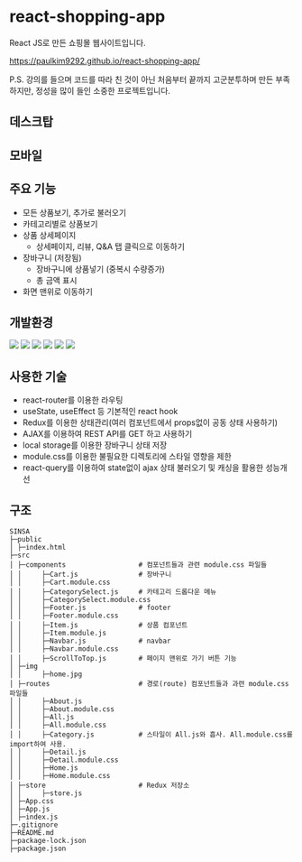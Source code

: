 # react-shopping-app

React JS로 만든 쇼핑몰 웹사이트입니다.

https://paulkim9292.github.io/react-shopping-app/

P.S. 강의를 들으며 코드를 따라 친 것이 아닌 처음부터 끝까지 고군분투하며 만든 부족하지만, 정성을 많이 들인 소중한 프로젝트입니다.

## 데스크탑

## 모바일

## 주요 기능

- 모든 상품보기, 추가로 불러오기
- 카테고리별로 상품보기
- 상품 상세페이지
  - 상세페이지, 리뷰, Q&A 탭 클릭으로 이동하기
- 장바구니 (저장됨)
  - 장바구니에 상품넣기 (중복시 수량증가)
  - 총 금액 표시
- 화면 맨위로 이동하기

## 개발환경

<img src="https://img.shields.io/badge/HTML5-E34F26?style=for-the-badge&logo=html5&logoColor=white">
<img src="https://img.shields.io/badge/CSS3-1572B6?style=for-the-badge&logo=css3&logoColor=white">
<img src="https://img.shields.io/badge/JavaScript-F7DF1E?style=for-the-badge&logo=javascript&logoColor=black">
<img src="https://img.shields.io/badge/React-20232A?style=for-the-badge&logo=react&logoColor=61DAFB">
<img src="https://img.shields.io/badge/Redux-593D88?style=for-the-badge&logo=redux&logoColor=white">
<img src="https://img.shields.io/badge/React_Router-CA4245?style=for-the-badge&logo=react-router&logoColor=white">

## 사용한 기술

- react-router를 이용한 라우팅
- useState, useEffect 등 기본적인 react hook
- Redux를 이용한 상태관리(여러 컴포넌트에서 props없이 공동 상태 사용하기)
- AJAX를 이용하여 REST API를 GET 하고 사용하기
- local storage를 이용한 장바구니 상태 저장
- module.css를 이용한 불필요한 디렉토리에 스타일 영향을 제한
- react-query를 이용하여 state없이 ajax 상태 불러오기 및 캐싱을 활용한 성능개선

## 구조

```
SINSA
├─public
│ ├─index.html
├─src
│ ├─components                  # 컴포넌트들과 관련 module.css 파일들
│ │     ├─Cart.js               # 장바구니
│ │     ├─Cart.module.css
│ │     ├─CategorySelect.js     # 카테고리 드롭다운 메뉴
│ │     ├─CategorySelect.module.css
│ │     ├─Footer.js             # footer
│ │     ├─Footer.module.css
│ │     ├─Item.js               # 상품 컴포넌트
│ │     ├─Item.module.js
│ │     ├─Navbar.js             # navbar
│ │     ├─Navbar.module.css
│ │     ├─ScrollToTop.js        # 페이지 맨위로 가기 버튼 기능
│ ├─img
│ │     ├─home.jpg
│ ├─routes                      # 경로(route) 컴포넌트들과 과련 module.css 파일들
│ │     ├─About.js
│ │     ├─About.module.css
│ │     ├─All.js
│ │     ├─All.module.css
│ │     ├─Category.js           # 스타일이 All.js와 흡사. All.module.css를 import하여 사용.
│ │     ├─Detail.js
│ │     ├─Detail.module.css
│ │     ├─Home.js
│ │     ├─Home.module.css
│ ├─store                       # Redux 저장소
│ │     ├─store.js
│ ├─App.css
│ ├─App.js
│ ├─index.js
├─.gitignore
├─README.md
├─package-lock.json
├─package.json
```
